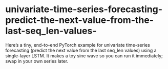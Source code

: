 # univariate-time-series-forecasting-predict-the-next-value-from-the-last-seq_len-values-
Here’s a tiny, end-to-end PyTorch example for univariate time-series forecasting (predict the next value from the last seq_len values) using a single-layer LSTM. It makes a toy sine wave so you can run it immediately; swap in your own series later.
